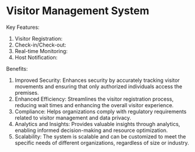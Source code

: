 # Visitor Management System
Key Features:

1. Visitor Registration:
2. Check-in/Check-out:
3. Real-time Monitoring:
4. Host Notification:

Benefits:

1. Improved Security: Enhances security by accurately tracking visitor movements and ensuring that only authorized individuals access the premises.
2. Enhanced Efficiency: Streamlines the visitor registration process, reducing wait times and enhancing the overall visitor experience.
3. Compliance: Helps organizations comply with regulatory requirements related to visitor management and data privacy.
4. Analytics and Insights: Provides valuable insights through analytics, enabling informed decision-making and resource optimization.
5. Scalability: The system is scalable and can be customized to meet the specific needs of different organizations, regardless of size or industry.
